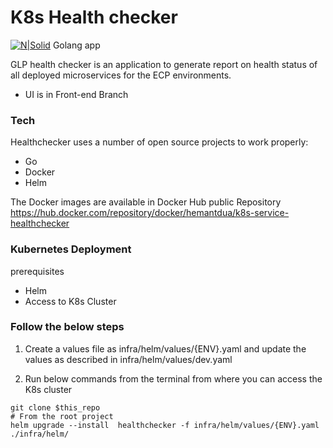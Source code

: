 # K8s Health checker

[![N|Solid](https://img.icons8.com/color/48/000000/golang.png)]() Golang app

GLP health checker is an application to generate report on health status of all deployed microservices for the ECP environments.


  - UI is in Front-end Branch



### Tech

Healthchecker uses a number of open source projects to work properly:

* Go
* Docker
* Helm


The Docker images are available in Docker Hub public Repository https://hub.docker.com/repository/docker/hemantdua/k8s-service-healthchecker

### Kubernetes Deployment

prerequisites

* Helm
* Access to K8s Cluster

### Follow the below steps

1. Create a values file as infra/helm/values/{ENV}.yaml and update the values as described in infra/helm/values/dev.yaml

2. Run below commands from the terminal from where you can access the K8s cluster
```shell
git clone $this_repo
# From the root project
helm upgrade --install  healthchecker -f infra/helm/values/{ENV}.yaml ./infra/helm/
```

